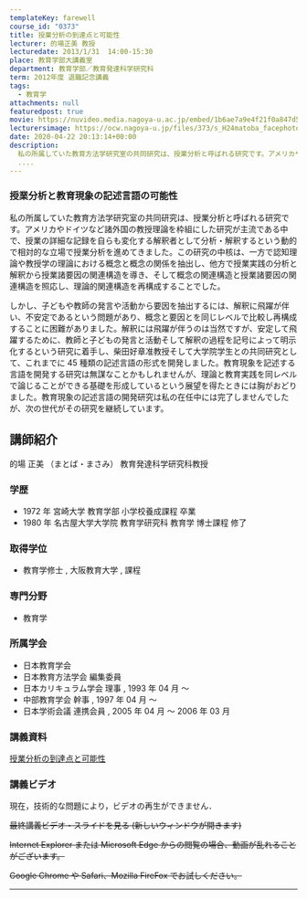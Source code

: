 ```yaml
---
templateKey: farewell
course_id: "0373"
title: 授業分析の到達点と可能性
lecturer: 的場正美 教授
lecturedate: 2013/1/31  14:00-15:30
place: 教育学部大講義室
department: 教育学部／教育発達科学研究科
term: 2012年度 退職記念講義
tags:
  - 教育学
attachments: null
featuredpost: true
movie: https://nuvideo.media.nagoya-u.ac.jp/embed/1b6ae7a9e4f21f0a847d5ca6eef0920813e6c389
lecturersimage: https://ocw.nagoya-u.jp/files/373/s_H24matoba_facephoto.jpg
date: 2020-04-22 20:13:14+00:00
description:
  私の所属していた教育方法学研究室の共同研究は、授業分析と呼ばれる研究です。アメリカやドイツなど諸外国の教授理論を枠組にした研究が主流である中で、授業の詳細な記録を自らも変化する解釈者として分析・解釈するという動的で相対的な立場で授業分析を進めてきました。この研究の中核は、一方で認知理論や教授学の理論における概念と概念の関係を抽出し、他方で授業実践の分析と解釈から授業諸要因の関連構造を導き、そし
  ....
---
```


### 授業分析と教育現象の記述言語の可能性

私の所属していた教育方法学研究室の共同研究は、授業分析と呼ばれる研究です。アメリカやドイツなど諸外国の教授理論を枠組にした研究が主流である中で、授業の詳細な記録を自らも変化する解釈者として分析・解釈するという動的で相対的な立場で授業分析を進めてきました。この研究の中核は、一方で認知理論や教授学の理論における概念と概念の関係を抽出し、他方で授業実践の分析と解釈から授業諸要因の関連構造を導き、そして概念の関連構造と授業諸要因の関連構造を照応し、理論的関連構造を再構成することでした。

しかし、子どもや教師の発言や活動から要因を抽出するには、解釈に飛躍が伴い、不安定であるという問題があり、概念と要因とを同じレベルで比較し再構成することに困難がありました。解釈には飛躍が伴うのは当然ですが、安定して飛躍するために、教師と子どもの発言と活動そして解釈の過程を記号によって明示化するという研究に着手し、柴田好章准教授そして大学院学生との共同研究として、これまでに 45 種類の記述言語の形式を開発しました。教育現象を記述する言語を開発する研究は無謀なことかもしれませんが、理論と教育実践を同レベルで論じることができる基礎を形成しているという展望を得たときには胸がおどりました。教育現象の記述言語の開発研究は私の在任中には完了しませんでしたが、次の世代がその研究を継続しています。

## 講師紹介

的場 正美 （まとば・まさみ） 教育発達科学研究科教授

### 学歴

- 1972 年 宮崎大学 教育学部 小学校養成課程 卒業
- 1980 年 名古屋大学大学院 教育学研究科 教育学 博士課程 修了

### 取得学位

- 教育学修士 , 大阪教育大学 , 課程

### 専門分野

- 教育学

### 所属学会

- 日本教育学会
- 日本教育方法学会 編集委員
- 日本カリキュラム学会 理事 , 1993 年 04 月 〜
- 中部教育学会 幹事 , 1997 年 04 月 〜
- 日本学術会議 連携会員 , 2005 年 04 月 〜 2006 年 03 月

### 講義資料

[授業分析の到達点と可能性](https://ocw.nagoya-u.jp/files/373/H24matoba_lastlecture_ver5.pdf)

### 講義ビデオ

現在，技術的な問題により，ビデオの再生ができません．

<s>
<!--- <a href="http://ocw.nagoya-u.jp/resource/2012_lastlecture_matoba/#index=1" target="blank">最終講義ビデオ・スライドを見る (新しいウィンドウが開きます)</a>  --->
最終講義ビデオ・スライドを見る (新しいウィンドウが開きます)

Internet Explorer または Microsoft Edge からの閲覧の場合、動画が乱れることがございます。

Google Chrome や Safari、Mozilla FireFox でお試しください。
</s>

---
